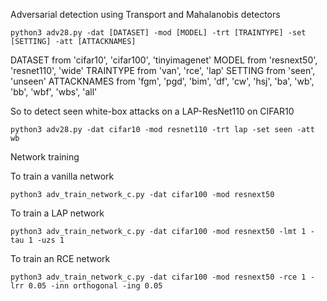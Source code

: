 Adversarial detection using Transport and Mahalanobis detectors

```
python3 adv28.py -dat [DATASET] -mod [MODEL] -trt [TRAINTYPE] -set [SETTING] -att [ATTACKNAMES] 
```
DATASET from 'cifar10', 'cifar100', 'tinyimagenet'
MODEL from 'resnext50', 'resnet110', 'wide'
TRAINTYPE from 'van', 'rce', 'lap'
SETTING from 'seen', 'unseen'
ATTACKNAMES from 'fgm', 'pgd', 'bim', 'df', 'cw', 'hsj', 'ba', 'wb', 'bb', 'wbf', 'wbs', 'all'

So to detect seen white-box attacks on a LAP-ResNet110 on CIFAR10

```
python3 adv28.py -dat cifar10 -mod resnet110 -trt lap -set seen -att wb
```

Network training

To train a vanilla network
```
python3 adv_train_network_c.py -dat cifar100 -mod resnext50
```

To train a LAP network
```
python3 adv_train_network_c.py -dat cifar100 -mod resnext50 -lmt 1 -tau 1 -uzs 1 
```

To train an RCE network
```
python3 adv_train_network_c.py -dat cifar100 -mod resnext50 -rce 1 -lrr 0.05 -inn orthogonal -ing 0.05
```
